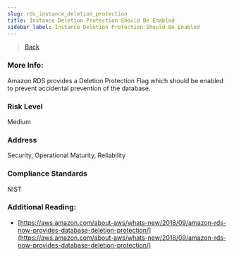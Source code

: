 ```yaml
---
slug: rds_instance_deletion_protection
title: Instance Deletion Protection Should Be Enabled
sidebar_label: Instance Deletion Protection Should Be Enabled
---
```

> [Back](../../rdsmonitoring)

### More Info:
Amazon RDS provides a Deletion Protection Flag which should be enabled to prevent accidental prevention of the database.

### Risk Level
Medium

### Address
Security, Operational Maturity, Reliability

### Compliance Standards
NIST

### Additional Reading:
- [https://aws.amazon.com/about-aws/whats-new/2018/09/amazon-rds-now-provides-database-deletion-protection/](https://aws.amazon.com/about-aws/whats-new/2018/09/amazon-rds-now-provides-database-deletion-protection/) 

